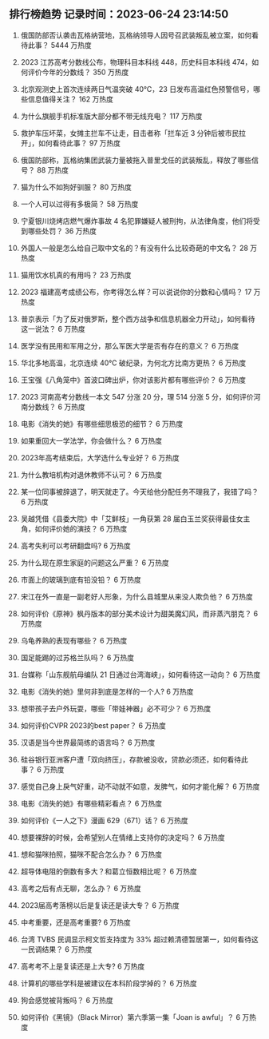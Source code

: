 
## 排行榜趋势 记录时间：2023-06-24 23:14:50
  
  1. 俄国防部否认袭击瓦格纳营地，瓦格纳领导人因号召武装叛乱被立案，如何看待此事？ 5444 万热度
    
  2. 2023 江苏高考分数线公布，物理科目本科线 448，历史科目本科线 474，如何评价今年的分数线？ 350 万热度
    
  3. 北京观测史上首次连续两日气温突破 40℃，23 日发布高温红色预警信号，哪些信息值得关注？ 162 万热度
    
  4. 为什么旗舰手机标准版大部分都不带无线充电？ 117 万热度
    
  5. 救护车压坏菜，女摊主拦车不让走，目击者称「拦车近 3 分钟后被市民拉开」，如何看待此事？ 97 万热度
    
  6. 俄国防部称，瓦格纳集团武装力量被拖入普里戈任的武装叛乱，释放了哪些信号？ 88 万热度
    
  7. 猫为什么不如狗好驯服？ 80 万热度
    
  8. 一个人可以过得有多极简？ 58 万热度
    
  9. 宁夏银川烧烤店燃气爆炸事故 4 名犯罪嫌疑人被刑拘，从法律角度，他们将受到哪些处罚？ 36 万热度
    
  10. 外国人一般是怎么给自己取中文名的？有没有什么比较奇葩的中文名？ 28 万热度
    
  11. 猫用饮水机真的有用吗？ 23 万热度
    
  12. 2023 福建高考成绩公布，你考得怎么样？可以说说你的分数和心情吗？ 17 万热度
    
  13. 普京表示「为了反对俄罗斯，整个西方战争和信息机器全力开动」，如何看待这一说法？ 6 万热度
    
  14. 医学没有民用和军用之分，那么军医大学是否有存在的意义？ 6 万热度
    
  15. 华北多地高温，北京连续 40℃ 破纪录，为何北方比南方更热？ 6 万热度
    
  16. 王宝强《八角笼中》首波口碑出炉，你对该影片都有哪些评价？ 6 万热度
    
  17. 2023 河南高考分数线一本文 547 分涨 20 分，理 514 分涨 5 分，如何评价河南分数线？ 6 万热度
    
  18. 电影《消失的她》有哪些细思极恐的细节？ 6 万热度
    
  19. 如果重回大一学法学，你会做什么？ 6 万热度
    
  20. 2023年高考结束后，大学选什么专业好？ 6 万热度
    
  21. 为什么教培机构对退休教师不认可？ 6 万热度
    
  22. 某一位同事被辞退了，明天就走了。今天给他分配任务不理我了，我错了吗？ 6 万热度
    
  23. 吴越凭借《县委大院》中「艾鲜枝」一角获第 28 届白玉兰奖获得最佳女主角，如何评价她的演技？ 6 万热度
    
  24. 高考失利可以考研翻盘吗? 6 万热度
    
  25. 为什么现在原生家庭的问题这么严重？ 6 万热度
    
  26. 市面上的玻璃到底有铅没铅？ 6 万热度
    
  27. 宋江在外一直是一副老好人形象，为什么县城里从来没人欺负他？ 6 万热度
    
  28. 如何评价《原神》枫丹版本的部分美术设计为甜美魔幻风，而非蒸汽朋克？ 6 万热度
    
  29. 乌龟养熟的表现有哪些？ 6 万热度
    
  30. 国足能踢的过苏格兰队吗？ 6 万热度
    
  31. 台媒称「山东舰航母编队 21 日通过台湾海峡」，如何看待这一动向？ 6 万热度
    
  32. 电影《消失的她》里何非到底是怎样的一个人? 6 万热度
    
  33. 想带孩子去户外玩耍，哪些「带娃神器」必不可少？ 6 万热度
    
  34. 如何评价CVPR 2023的best paper？ 6 万热度
    
  35. 汉语是当今世界最简练的语言吗？ 6 万热度
    
  36. 硅谷银行亚洲客户遭「双向挤压」，存款被没收，贷款必须还，如何看待此事？ 6 万热度
    
  37. 感觉自己身上戾气好重，动不动就不如意，发脾气，如何才能化解？ 6 万热度
    
  38. 电影《消失的她》有哪些精彩看点？ 6 万热度
    
  39. 如何评价《一人之下》漫画 629（671）话？ 6 万热度
    
  40. 想要裸辞的时候，会希望别人在情绪上支持你的决定吗？ 6 万热度
    
  41. 想和猫咪拍照，猫咪不配合怎么办？ 6 万热度
    
  42. 超导体电阻的倒数有多大？和葛立恒数相比呢？ 6 万热度
    
  43. 高考之后有点无聊，怎么办？ 6 万热度
    
  44. 2023届高考落榜以后是复读还是读大专？ 6 万热度
    
  45. 中考重要，还是高考重要? 6 万热度
    
  46. 台湾 TVBS 民调显示柯文哲支持度为 33% 超过赖清德暂居第一，如何看待这一民调结果？ 6 万热度
    
  47. 高考考不上是复读还是上大专? 6 万热度
    
  48. 计算机的哪些学科是被建议在本科阶段学掉的？ 6 万热度
    
  49. 狗会感觉被背叛吗？ 6 万热度
    
  50. 如何评价《黑镜》（Black Mirror）第六季第一集「Joan is awful」？ 6 万热度
    